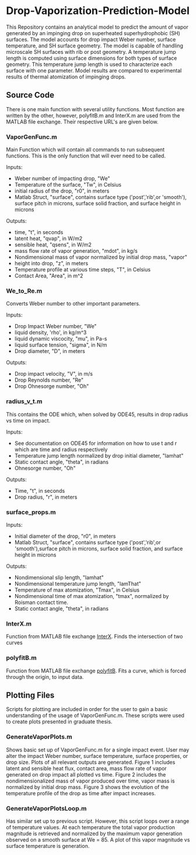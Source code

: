 # Drop-Vaporization-Prediction-Model
This Repository contains an analytical model to predict the amount of vapor generated by an impinging drop on superheated superhydrophobic (SH) surfaces. The model accounts for drop impact Weber number, surface temperature, and SH surface geometry. The model is capable of handling microscale SH surfaces with rib or post geometry. A temperature jump length is computed using surface dimensions for both types of surface geometry. This temperature jump length is used to characterize each surface with one parameter. Model results are compared to experimental results of thermal atomization of impinging drops. 
## Source Code
There is one main function with several utility functions. Most function are written by the other, however, polyfitB.m and InterX.m are used from the MATLAB file exchange. Their respective URL's are given below.
### VaporGenFunc.m
Main Function which will contain all commands to run subsequent functions. This is the only function that will ever need to be called.

Inputs:
- Weber number of impacting drop, "We"
- Temperature of the surface, "Tw", in Celsius
- initial radius of the drop, "r0", in meters
- Matlab Struct, "surface", contains surface type ('post','rib',or 'smooth'), surface pitch in microns, surface solid fraction, and surface height in microns
 
Outputs:
- time, "t", in seconds 
- latent heat, "qvap", in W/m2
- sensible heat, "qsens", in W/m2
- mass flow rate of vapor generation, "mdot", in kg/s
- Nondimensional mass of vapor normalized by initial drop mass, "vapor" 
- height into drop, "z", in meters
- Temperature profile at various time steps, "T", in Celsius
- Contact Area, "Area", in m^2
### We_to_Re.m
Converts Weber number to other important parameters. 

Inputs:
- Drop Impact Weber number, "We"
- liquid density, 'rho', in kg/m^3
- liquid dynamic viscocity, "mu", in Pa-s
- liquid surface tension, "sigma", in N/m
- Drop diameter, "D", in meters

Outputs:
- Drop impact velocity, "V", in m/s
- Drop Reynolds number, "Re"
- Drop Ohnesorge number, "Oh"
### radius_v_t.m
This contains the ODE which, when solved by ODE45, results in drop radius vs time on impact.

Inputs:
- See documentation on ODE45 for information on how to use t and r which are time and radius respectively
- Temperature jump length normalized by drop initial diameter, "lamhat"
- Static contact angle, "theta", in radians
- Ohnesorge number, "Oh"

Outputs:
- Time, "t", in seconds
- Drop radius, "r", in meters
### surface_props.m
Inputs:  
- Initial diameter of the drop, "r0", in meters
- Matlab Struct, "surface", contains surface type ('post','rib',or 'smooth'),surface pitch in microns, surface solid fraction, and surface height in microns

Outputs:
- Nondimensional slip length, "lamhat"
- Nondimensional temperature jump length, "lamThat"
- Temperature of max atomization, "Tmax", in Celsius
- Nondimensional time of max atomization, "tmax", normalized by Roisman contact time.
- Static contact angle, "theta", in radians 
### InterX.m
Function from MATLAB file exchange [InterX](https://www.mathworks.com/matlabcentral/fileexchange/22441-curve-intersections). Finds the intersection of two curves
### polyfitB.m
Function from MATLAB file exchange [polyfitB](https://www.mathworks.com/matlabcentral/fileexchange/35401-polyfitzero?s_tid=srchtitle). Fits a curve, which is forced through the origin, to input data.
## Plotting Files
Scripts for plotting are included in order for the user to gain a basic understanding of the usage of VaporGenFunc.m. These scripts were used to create plots presented in graduate thesis.
### GenerateVaporPlots.m
Shows basic set up of VaporGenFunc.m for a single impact event. User may alter the impact Weber number, surface temperature, surface properties, or drop size. Plots of all relevant outputs are generated. Figure 1 includes latent and sensible heat flux, contact area, mass flow rate of vapor generated on drop impact all plotted vs time. Figure 2 includes the nondimensionalized mass of vapor produced over time, vapor mass is normalized by initial drop mass. Figure 3 shows the evolution of the temperature profile of the drop as time after impact increases. 
### GenerateVaporPlotsLoop.m
Has similar set up to previous script. However, this script loops over a range of temperature values. At each temperature the total vapor production magnitude is retrieved and normalized by the maximum vapor generation observed on a smooth surface at We = 85. A plot of this vapor magnitude vs surface temperature is generation.
